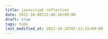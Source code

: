 ```yaml
---
title: javascript reflection
date: 2022-10-06T22:46:10+09:00
draft: true
tags: todo
last_modified_at: 2022-10-26T01:11:31+09:00
---
```




